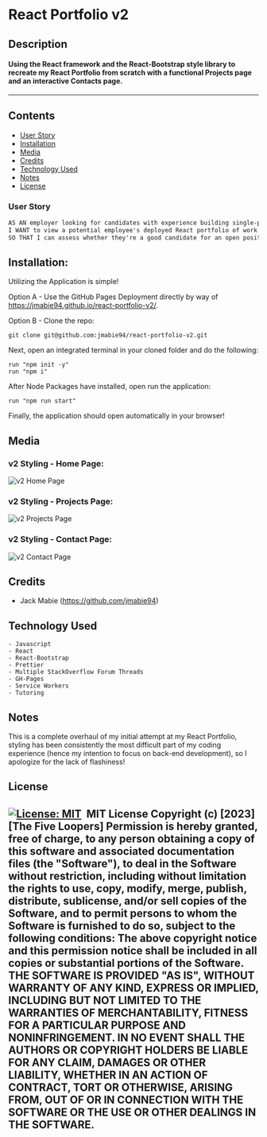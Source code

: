# React Portfolio v2

## Description

#### Using the React framework and the React-Bootstrap style library to recreate my React Portfolio from scratch with a functional Projects page and an interactive Contacts page.
---

## Contents
- [User Story](#user-story)
- [Installation](#installation)
- [Media](#media)
- [Credits](#credits)
- [Technology Used](#technology-used)
- [Notes](#notes)
- [License](#license)
​
### User Story
```md
AS AN employer looking for candidates with experience building single-page applications
I WANT to view a potential employee's deployed React portfolio of work samples
SO THAT I can assess whether they're a good candidate for an open position
```
## Installation:

Utilizing the Application is simple!

Option A - Use the GitHub Pages Deployment directly by way of https://jmabie94.github.io/react-portfolio-v2/.

Option B - Clone the repo:
    
    git clone git@github.com:jmabie94/react-portfolio-v2.git

Next, open an integrated terminal in your cloned folder and do the following:
    
    run "npm init -y"
    run "npm i"

After Node Packages have installed, open run the application:

    run "npm run start"


Finally, the application should open automatically in your browser!
​
## Media

### v2 Styling - Home Page:
![v2 Home Page](public/media/v2-portfolio-home.png)

### v2 Styling - Projects Page:
![v2 Projects Page](public/media/v2-portfolio-projects.png)

### v2 Styling - Contact Page:
![v2 Contact Page](public/media/v2-portfolio-contact.png)
​
## Credits
- Jack Mabie (https://github.com/jmabie94)
​
## Technology Used
    - Javascript
    - React
    - React-Bootstrap
    - Prettier
    - Multiple StackOverflow Forum Threads
    - GH-Pages
    - Service Workers
    - Tutoring

## Notes
This is a complete overhaul of my initial attempt at my React Portfolio, styling has been consistently the most difficult part of my coding experience (hence my intention to focus on back-end development), so I apologize for the lack of flashiness!
    
## License
​
[![License: MIT](https://img.shields.io/badge/License-MIT-yellow.svg)](https://opensource.org/licenses/MIT)
​
MIT License
Copyright (c) [2023] [The Five Loopers]
Permission is hereby granted, free of charge, to any person obtaining a copy
of this software and associated documentation files (the "Software"), to deal
in the Software without restriction, including without limitation the rights
to use, copy, modify, merge, publish, distribute, sublicense, and/or sell
copies of the Software, and to permit persons to whom the Software is
furnished to do so, subject to the following conditions:
The above copyright notice and this permission notice shall be included in all
copies or substantial portions of the Software.
THE SOFTWARE IS PROVIDED "AS IS", WITHOUT WARRANTY OF ANY KIND, EXPRESS OR
IMPLIED, INCLUDING BUT NOT LIMITED TO THE WARRANTIES OF MERCHANTABILITY,
FITNESS FOR A PARTICULAR PURPOSE AND NONINFRINGEMENT. IN NO EVENT SHALL THE
AUTHORS OR COPYRIGHT HOLDERS BE LIABLE FOR ANY CLAIM, DAMAGES OR OTHER
LIABILITY, WHETHER IN AN ACTION OF CONTRACT, TORT OR OTHERWISE, ARISING FROM,
OUT OF OR IN CONNECTION WITH THE SOFTWARE OR THE USE OR OTHER DEALINGS IN THE
SOFTWARE.
​
---

<!-- 
CAREER COACH NOTES - WORKING LIST

4.  Maybe add blog?

5.  For Project 2 / Disc Exchange fork the repository and rename so that it's not just /Project-2 and can actually show /DiscExchange or something along those lines - also add descriptions! (Probably best to do this as well for LazyLoaderMealGenerator) - also remove "Group 7" from Game Room App

6.  Do a proper README for the new React Portfolio

7.  LazyLoader README could use styling adjustment to be more consistent with the other Projects

8.  Use LinkedIn headline and primary languages in the GitHub bio section so it's not just name and @. Corey sent this: "Full Stack Developer | Javascript | SQL | ReactJS"

9.  Add websites to Linkedin Contact section (Portfolio!) Also, consider simplifying first line on the LinkedIn bio so that it focuses in on the Web Dev stuff.

10. Add Bootcamp Certificate as Media in the FEATURED section of LinkedIn, and add all of the coding projects in the FEATURED section as links, highlighting them on the page earlier. Add some additional coding stuff to the SKILLS section including APIs and the back-end stuff that was omitted, then reorder to highlight the top skills I have.

11. Go through the LinkedIn networks of companies, filter for closest regions, filter for software engineers and take a look through (and potentially reach out to) profiles to see what it takes to work at such company or what I could do to get qualified for better consideration. -->